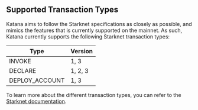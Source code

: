 ## Supported Transaction Types

Katana aims to follow the Starknet specifications as closely as possible, and mimics the features that is currently supported on the mainnet. As such, Katana currently supports the following Starknet transaction types:

| Type           | Version |
| -------------- | ------- |
| INVOKE         | 1, 3    |
| DECLARE        | 1, 2, 3 |
| DEPLOY_ACCOUNT | 1, 3    |

To learn more about the different transaction types, you can refer to the [Starknet documentation](https://docs.starknet.io/documentation/architecture_and_concepts/Network_Architecture/transactions).

